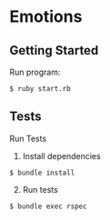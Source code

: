 # Emotions
## Getting Started
Run program:
```
$ ruby start.rb
```

## Tests
Run Tests
1. Install dependencies
```
$ bundle install
```
2. Run tests
```
$ bundle exec rspec
```